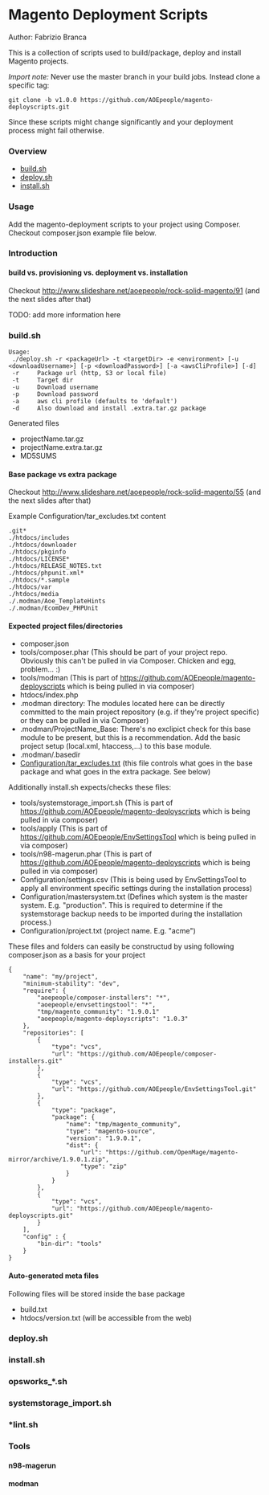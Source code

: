 Magento Deployment Scripts
==========================

Author: Fabrizio Branca

This is a collection of scripts used to build/package, deploy and install Magento projects.

*Import note:*
Never use the master branch in your build jobs. Instead clone a specific tag:
```
git clone -b v1.0.0 https://github.com/AOEpeople/magento-deployscripts.git
```
Since these scripts might change significantly and your deployment process might fail otherwise.

### Overview

* [build.sh](#buildsh)
* [deploy.sh](#deploysh)
* [install.sh](#installsh)

### Usage

Add the magento-deployment scripts to your project using Composer. Checkout composer.json example file below.

### Introduction

#### build vs. provisioning vs. deployment vs. installation

Checkout http://www.slideshare.net/aoepeople/rock-solid-magento/91 (and the next slides after that)

TODO: add more information here

### <a name="buildsh"></a>build.sh

```
Usage:
 ./deploy.sh -r <packageUrl> -t <targetDir> -e <environment> [-u <downloadUsername>] [-p <downloadPassword>] [-a <awsCliProfile>] [-d]
 -r     Package url (http, S3 or local file)
 -t     Target dir
 -u     Download username
 -p     Download password
 -a     aws cli profile (defaults to 'default')
 -d     Also download and install .extra.tar.gz package
```

Generated files
* projectName.tar.gz
* projectName.extra.tar.gz
* MD5SUMS

#### Base package vs extra package

Checkout http://www.slideshare.net/aoepeople/rock-solid-magento/55 (and the next slides after that)

<a name="tarexcludes"></a>Example Configuration/tar_excludes.txt content

```
.git*
./htdocs/includes
./htdocs/downloader
./htdocs/pkginfo
./htdocs/LICENSE*
./htdocs/RELEASE_NOTES.txt
./htdocs/phpunit.xml*
./htdocs/*.sample
./htdocs/var
./htdocs/media
./.modman/Aoe_TemplateHints
./.modman/EcomDev_PHPUnit
```

#### Expected project files/directories

* composer.json
* tools/composer.phar (This should be part of your project repo. Obviously this can't be pulled in via Composer. Chicken and egg, problem... :)
* tools/modman (This is part of https://github.com/AOEpeople/magento-deployscripts which is being pulled in via composer)
* htdocs/index.php
* .modman directory: The modules located here can be directly committed to the main project repository (e.g. if they're project specific) or they can be pulled in via Composer)
* .modman/ProjectName_Base: There's no exclipict check for this base module to be present, but this is a recommendation. Add the basic project setup (local.xml, htaccess,...) to this base module.
* .modman/.basedir
* [Configuration/tar_excludes.txt](#tarexcludes) (this file controls what goes in the base package and what goes in the extra package. See below)

Additionally install.sh expects/checks these files:

* tools/systemstorage_import.sh (This is part of https://github.com/AOEpeople/magento-deployscripts which is being pulled in via composer)
* tools/apply (This is part of https://github.com/AOEpeople/EnvSettingsTool which is being pulled in via composer)
* tools/n98-magerun.phar (This is part of https://github.com/AOEpeople/magento-deployscripts which is being pulled in via composer)
* Configuration/settings.csv (This is being used by EnvSettingsTool to apply all environment specific settings during the installation process)
* Configuration/mastersystem.txt (Defines which system is the master system. E.g. "production". This is required to determine if the systemstorage backup needs to be imported during the installation process.)
* Configuration/project.txt (project name. E.g. "acme")

These files and folders can easily be constructud by using following composer.json as a basis for your project

```
{
    "name": "my/project",
    "minimum-stability": "dev",
    "require": {
        "aoepeople/composer-installers": "*",
        "aoepeople/envsettingstool": "*",
        "tmp/magento_community": "1.9.0.1"
        "aoepeople/magento-deployscripts": "1.0.3"
    },
    "repositories": [
        {
            "type": "vcs",
            "url": "https://github.com/AOEpeople/composer-installers.git"
        },
        {
            "type": "vcs",
            "url": "https://github.com/AOEpeople/EnvSettingsTool.git"
        },
        {
            "type": "package",
            "package": {
                "name": "tmp/magento_community",
                "type": "magento-source",
                "version": "1.9.0.1",
                "dist": {
                    "url": "https://github.com/OpenMage/magento-mirror/archive/1.9.0.1.zip",
                    "type": "zip"
                }
            }
        },
        {
            "type": "vcs",
            "url": "https://github.com/AOEpeople/magento-deployscripts.git"
        }
    ],
    "config" : {
        "bin-dir": "tools"
    }
}
```

#### Auto-generated meta files

Following files will be stored inside the base package

* build.txt
* htdocs/version.txt (will be accessible from the web)

### <a name="deploysh"></a>deploy.sh

### <a name="installsh"></a>install.sh

### opsworks_*.sh

### systemstorage_import.sh

### *lint.sh

### Tools

#### n98-magerun
#### modman
